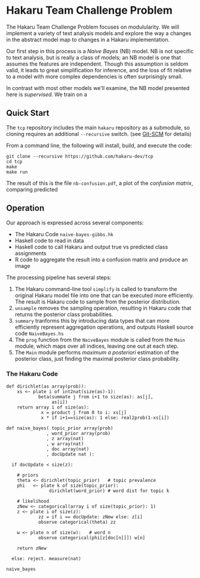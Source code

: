 # Hakaru Team Challenge Problem

The Hakaru Team Challenge Problem focuses on modulularity. We will implement a variety of text analysis models and explore the way a changes in the abstract model map to changes in a Hakaru implementation.

Our first step in this process is a *Naive Bayes* (NB) model. NB is not specific to text analysis, but is really a class of models; an NB model is one that assumes the features are independent. Though this assumption is seldom valid, it leads to great simplification for inference, and the loss of fit relative to a model with more complex dependencies is often surprisingly small.

In contrast with most other models we'll examine, the NB model presented here is *supervised*. We train on a 

## Quick Start

The `tcp` repository includes the main `hakaru` repository as a submodule, so cloning requires an additional `--recursive` switch. (see [Git-SCM](https://git-scm.com/book/en/v2/Git-Tools-Submodules) for details)

From a command line, the following will install, build, and execute the code:

```
git clone --recursive https://github.com/hakaru-dev/tcp
cd tcp
make
make run
```

The result of this is the file `nb-confusion.pdf`, a plot of the *confusion matrix*, comparing predicted 



## Operation

Our approach is expressed across several components:
* The Hakaru Code `naive-bayes-gibbs.hk`
* Haskell code to read in data
* Haskell code to call Hakaru and output true vs predicted class assignments
* R code to aggregate the result into a confusion matrix and produce an image

The processing pipeline has several steps:
1. The Hakaru command-line tool `simplify` is called to transform the original Hakaru model file into one that can be executed more efficiently. The result is Hakaru code to sample from the posterior distribution.
1. `unsample` removes the sampling operation, resulting in Hakaru code that returns the posterior class probabilities.
1. `summary` tranforms this by introducing data types that can more efficiently represent aggregation operations, and outputs Haskell source code `NaiveBayes.hs`
1. The `prog` function from the `NaiveBayes` module is called from the `Main` module, which maps over all indices, leaving one out at each step.
1. The `Main` module performs *maximum a posteriori* estimation of the posterior class, just finding the maximal posterior class probability.


### The Hakaru Code

```
def dirichlet(as array(prob)):
    xs <~ plate i of int2nat(size(as)-1):
            beta(summate j from i+1 to size(as): as[j],
                 as[i])
    return array i of size(as):
             x = product j from 0 to i: xs[j]
             x * if i+1==size(as): 1 else: real2prob(1-xs[i])

def naive_bayes( topic_prior array(prob)
               , word_prior array(prob)
               , z array(nat)
               , w array(nat)
               , doc array(nat)
               , docUpdate nat ):

  if docUpdate < size(z):

    # priors
    theta <~ dirichlet(topic_prior)   # topic prevalence
    phi   <~ plate k of size(topic_prior):
                dirichlet(word_prior) # word dist for topic k

    # likelihood
    zNew <~ categorical(array i of size(topic_prior): 1)
    z <~ plate i of size(z):
            zz = if i == docUpdate: zNew else: z[i]
            observe categorical(theta) zz

    w <~ plate n of size(w):   # word n
            observe categorical(phi[z[doc[n]]]) w[n]

    return zNew

  else: reject. measure(nat)

naive_bayes
```

